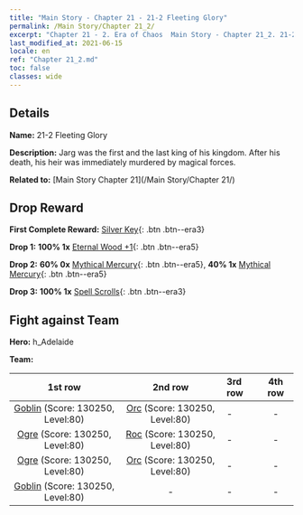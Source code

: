 ```yaml
---
title: "Main Story - Chapter 21 - 21-2 Fleeting Glory"
permalink: /Main Story/Chapter 21_2/
excerpt: "Chapter 21 - 2. Era of Chaos  Main Story - Chapter 21_2. 21-2 Fleeting Glory"
last_modified_at: 2021-06-15
locale: en
ref: "Chapter 21_2.md"
toc: false
classes: wide
---
```


## Details

 **Name:** 21-2 Fleeting Glory

 **Description:** Jarg was the first and the last king of his kingdom. After his death, his heir was immediately murdered by magical forces.

 **Related to:** [Main Story Chapter 21](/Main Story/Chapter 21/)

## Drop Reward

 **First Complete Reward:** [Silver Key](/Items/con_693/){: .btn .btn--era3}

 **Drop 1:** **100% 1x** [Eternal Wood +1](/Items/mat_69/){: .btn .btn--era5}

 **Drop 2:** **60% 0x** [Mythical Mercury](/Items/mat_63/){: .btn .btn--era5}, **40% 1x** [Mythical Mercury](/Items/mat_63/){: .btn .btn--era5}

 **Drop 3:** **100% 1x** [Spell Scrolls](/Items/con_694/){: .btn .btn--era3}


## Fight against Team
 **Hero:** h_Adelaide

 **Team:**


  | 1st row | 2nd row | 3rd row | 4th row |
  |:----:|:----:|:----|:----:|
  | [Goblin](/units/Goblin/) (Score: 130250, Level:80)  | [Orc](/units/Orc/) (Score: 130250, Level:80)  | - | - |
  | [Ogre](/units/Ogre/) (Score: 130250, Level:80)  | [Roc](/units/Roc/) (Score: 130250, Level:80)  | - | - |
  | [Ogre](/units/Ogre/) (Score: 130250, Level:80)  | [Orc](/units/Orc/) (Score: 130250, Level:80)  | - | - |
  | [Goblin](/units/Goblin/) (Score: 130250, Level:80)  | - | - | - |


